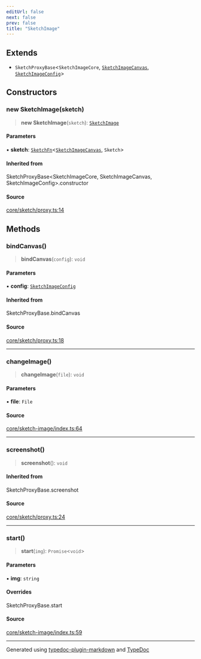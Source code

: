 ```yaml
---
editUrl: false
next: false
prev: false
title: "SketchImage"
---
```


## Extends

- `SketchProxyBase`\<`SketchImageCore`, [`SketchImageCanvas`](/api/interfaces/sketchimagecanvas/), [`SketchImageConfig`](/api/interfaces/sketchimageconfig/)\>

## Constructors

### new SketchImage(sketch)

> **new SketchImage**(`sketch`): [`SketchImage`](/api/classes/sketchimage/)

#### Parameters

▪ **sketch**: [`SketchFn`](/api/type-aliases/sketchfn/)\<[`SketchImageCanvas`](/api/interfaces/sketchimagecanvas/), `Sketch`\>

#### Inherited from

SketchProxyBase\<SketchImageCore, SketchImageCanvas, SketchImageConfig\>.constructor

#### Source

[core/sketch/proxy.ts:14](https://github.com/tetracalibers/sketchgl/blob/4d560c2/lib/core/sketch/proxy.ts#L14)

## Methods

### bindCanvas()

> **bindCanvas**(`config`): `void`

#### Parameters

▪ **config**: [`SketchImageConfig`](/api/interfaces/sketchimageconfig/)

#### Inherited from

SketchProxyBase.bindCanvas

#### Source

[core/sketch/proxy.ts:18](https://github.com/tetracalibers/sketchgl/blob/4d560c2/lib/core/sketch/proxy.ts#L18)

***

### changeImage()

> **changeImage**(`file`): `void`

#### Parameters

▪ **file**: `File`

#### Source

[core/sketch-image/index.ts:64](https://github.com/tetracalibers/sketchgl/blob/4d560c2/lib/core/sketch-image/index.ts#L64)

***

### screenshot()

> **screenshot**(): `void`

#### Inherited from

SketchProxyBase.screenshot

#### Source

[core/sketch/proxy.ts:24](https://github.com/tetracalibers/sketchgl/blob/4d560c2/lib/core/sketch/proxy.ts#L24)

***

### start()

> **start**(`img`): `Promise`\<`void`\>

#### Parameters

▪ **img**: `string`

#### Overrides

SketchProxyBase.start

#### Source

[core/sketch-image/index.ts:59](https://github.com/tetracalibers/sketchgl/blob/4d560c2/lib/core/sketch-image/index.ts#L59)

***
Generated using [typedoc-plugin-markdown](https://www.npmjs.com/package/typedoc-plugin-markdown) and [TypeDoc](https://typedoc.org/)
